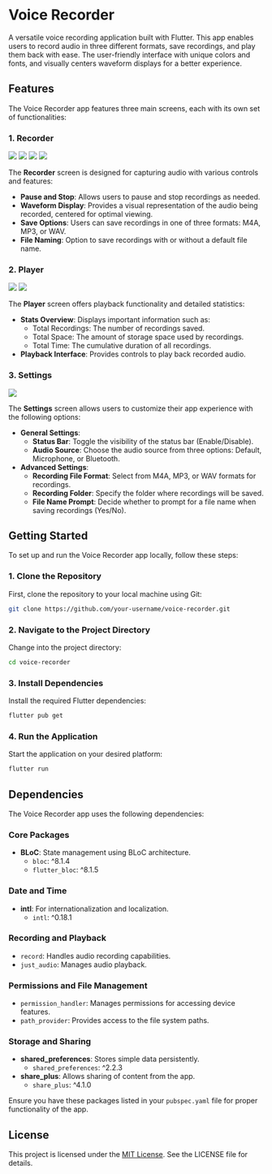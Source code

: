 
# Voice Recorder

A versatile voice recording application built with Flutter. This app enables users to record audio in three different formats, save recordings, and play them back with ease. The user-friendly interface with unique colors and fonts, and visually centers waveform displays for a better experience.

## Features

The Voice Recorder app features three main screens, each with its own set of functionalities:

### 1. Recorder

![](https://github.com/user-attachments/assets/5983171f-fcc2-4075-9fd1-bf66a3eac61c)
![](https://github.com/user-attachments/assets/360227f8-8ba4-406d-a4d1-943b9f7f10bd)
![](https://github.com/user-attachments/assets/8421d5ca-d582-4411-a517-586df1ba29e0)
![](https://github.com/user-attachments/assets/b23c6022-2f51-4697-94f3-d81e953c78d9)

The **Recorder** screen is designed for capturing audio with various controls and features:
- **Pause and Stop**: Allows users to pause and stop recordings as needed.
- **Waveform Display**: Provides a visual representation of the audio being recorded, centered for optimal viewing.
- **Save Options**: Users can save recordings in one of three formats: M4A, MP3, or WAV.
- **File Naming**: Option to save recordings with or without a default file name.

### 2. Player

![](https://github.com/user-attachments/assets/7e431373-425f-4851-a8d5-7bae0073bc09)
![](https://github.com/user-attachments/assets/cdfc9d8a-20cf-4d1a-8424-59b89d79b2f3)


The **Player** screen offers playback functionality and detailed statistics:
- **Stats Overview**: Displays important information such as:
  - Total Recordings: The number of recordings saved.
  - Total Space: The amount of storage space used by recordings.
  - Total Time: The cumulative duration of all recordings.
- **Playback Interface**: Provides controls to play back recorded audio.

### 3. Settings

![](https://github.com/user-attachments/assets/16806132-2a97-42c2-9acd-cf831fffbc0f)

The **Settings** screen allows users to customize their app experience with the following options:
- **General Settings**:
  - **Status Bar**: Toggle the visibility of the status bar (Enable/Disable).
  - **Audio Source**: Choose the audio source from three options: Default, Microphone, or Bluetooth.
- **Advanced Settings**:
  - **Recording File Format**: Select from M4A, MP3, or WAV formats for recordings.
  - **Recording Folder**: Specify the folder where recordings will be saved.
  - **File Name Prompt**: Decide whether to prompt for a file name when saving recordings (Yes/No).




## Getting Started

To set up and run the Voice Recorder app locally, follow these steps:

### 1. Clone the Repository

First, clone the repository to your local machine using Git:

```bash
git clone https://github.com/your-username/voice-recorder.git
```
    
### 2. Navigate to the Project Directory

Change into the project directory:

```bash
cd voice-recorder
```

### 3. Install Dependencies

Install the required Flutter dependencies:

```bash
flutter pub get
```

### 4. Run the Application

Start the application on your desired platform:

```bash
flutter run
```
## Dependencies

The Voice Recorder app uses the following dependencies:

### Core Packages

- **BLoC**: State management using BLoC architecture.
  - `bloc`: ^8.1.4
  - `flutter_bloc`: ^8.1.5

### Date and Time

- **intl**: For internationalization and localization.
  - `intl`: ^0.18.1

### Recording and Playback

- `record`: Handles audio recording capabilities.
- `just_audio`: Manages audio playback.

### Permissions and File Management

- `permission_handler`: Manages permissions for accessing device features.
- `path_provider`: Provides access to the file system paths.

### Storage and Sharing

- **shared_preferences**: Stores simple data persistently.
  - `shared_preferences`: ^2.2.3
- **share_plus**: Allows sharing of content from the app.
  - `share_plus`: ^4.1.0

Ensure you have these packages listed in your `pubspec.yaml` file for proper functionality of the app.




## License

This project is licensed under the [MIT License](https://choosealicense.com/licenses/mit/). See the LICENSE file for details.

